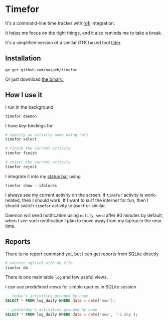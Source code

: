# Timefor

It's a command-line time tracker with [rofi](https://github.com/davatorium/rofi) integration.

It helps me focus on the right things, and it also reminds me to take a break.

It's a simplified version of a similar GTK based tool [tider](https://github.com/naspeh/tider).

## Installation
```
go get github.com/naspeh/timefor
```

Or just download [the binary.](https://github.com/naspeh/timefor/raw/master/timefor)

## How I use it
I run in the background
```
timefor daemon
```

I have key-bindings for
```sh
# specify an activity name using rofi
timefor select

# finish the current activity
timefor finish

# reject the current activity
timefor reject
```

I integrate it into my [status bar](https://github.com/vivien/i3blocks) using
```
timefor show --i3blocks
```

I always see my current activity on the screen. If `timefor` activity is work-related, then I should work. If I want to surf the internet for fun, then I should switch `timefor` activity to `@surf` or similar.

Daemon will send notification using `notify-send` after 80 minutes by default, when I see such notification I plan to
move away from my laptop in the near time.

## Reports
There is no report command yet, but I can get reports from SQLite directly
```sh
# execute sqlite3 with db file
timefor db
```

There is one main table `log` and few useful views.

I can use predefined views for simple queries in SQLite session
```sql
-- today's activities grouped by name
SELECT * FROM log_daily WHERE date = date('now');

-- yesterday's activities grouped by name
SELECT * FROM log_daily WHERE date = date('now', '-1 day');
```
